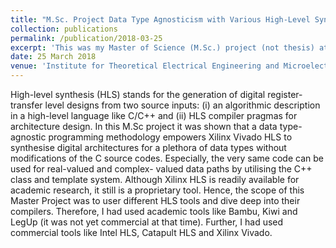 ```yaml
---
title: "M.Sc. Project Data Type Agnosticism with Various High-Level Synthesis Tools"
collection: publications
permalink: /publication/2018-03-25
excerpt: 'This was my Master of Science (M.Sc.) project (not thesis) at Institute for Theoretical Electrical Engineering and Microelectronics (ITEM), University of Bremen, Germany'
date: 25 March 2018
venue: 'Institute for Theoretical Electrical Engineering and Microelectronics (ITEM), University of Bremen, Germany as M.Sc. Project (not a conference)'
---
```


High-level synthesis (HLS) stands for the generation of digital register-transfer level designs from
two source inputs: (i) an algorithmic description in a high-level language like C/C++ and (ii)
HLS compiler pragmas for architecture design. In this M.Sc project it was shown that a data type-agnostic programming methodology empowers Xilinx
Vivado HLS to synthesise digital architectures for a plethora of data types without modifications
of the C source codes. Especially, the very same code can be used for real-valued and complex-
valued data paths by utilising the C++ class and template system.
Although Xilinx HLS is readily available for academic research, it still is a proprietary tool.
Hence, the scope of this Master Project was to user different HLS tools and dive deep into their
compilers. Therefore, I had used academic tools like Bambu, Kiwi and LegUp (it was not yet commercial 
at that time). Further, I had used commercial tools like Intel HLS, Catapult HLS and Xilinx Vivado. 
